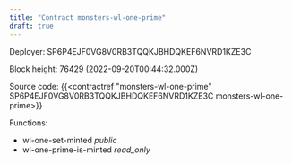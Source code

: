 ```yaml
---
title: "Contract monsters-wl-one-prime"
draft: true
---
```

Deployer: SP6P4EJF0VG8V0RB3TQQKJBHDQKEF6NVRD1KZE3C


 



Block height: 76429 (2022-09-20T00:44:32.000Z)

Source code: {{<contractref "monsters-wl-one-prime" SP6P4EJF0VG8V0RB3TQQKJBHDQKEF6NVRD1KZE3C monsters-wl-one-prime>}}

Functions:

* wl-one-set-minted _public_
* wl-one-prime-is-minted _read_only_
